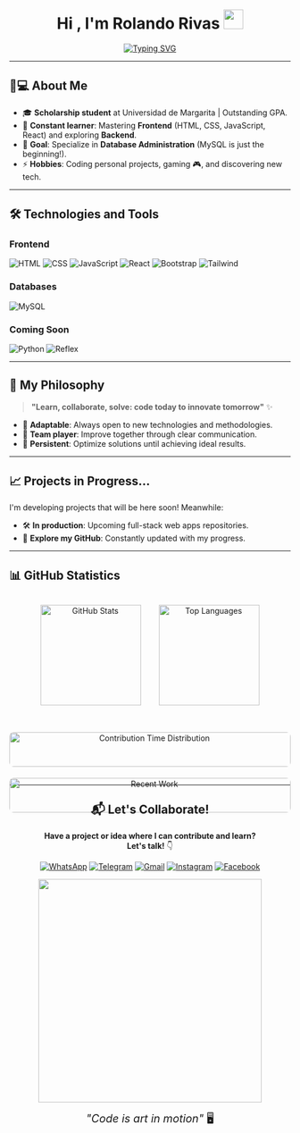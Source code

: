 <h1 align="center"><b>Hi , I'm Rolando Rivas </b><img src="https://media.giphy.com/media/hvRJCLFzcasrR4ia7z/giphy.gif" width="35"></h1>

<p align="center">
  <a href="https://git.io/typing-svg"><img src="https://readme-typing-svg.demolab.com?font=Fira+Code&size=27&pause=1000&center=true&width=435&lines=Systems+engineering+student;Proactive+and+collaborative;In+learning+process" alt="Typing SVG" /></a>

---
<p/>

## 👨💻 **About Me**
- 🎓 **Scholarship student** at Universidad de Margarita | Outstanding GPA.
- 🌱 **Constant learner**: Mastering **Frontend** (HTML, CSS, JavaScript, React) and exploring **Backend**.
- 🚀 **Goal**: Specialize in **Database Administration** (MySQL is just the beginning!).
- ⚡ **Hobbies**: Coding personal projects, gaming 🎮, and discovering new tech.

---

## 🛠️ **Technologies and Tools**
### **Frontend**
![HTML](https://img.shields.io/badge/HTML-%23E34F26?style=flat&logo=html5&logoColor=white)
![CSS](https://img.shields.io/badge/CSS-%231572B6?style=flat&logo=css3&logoColor=white)
![JavaScript](https://img.shields.io/badge/JavaScript-%23F7DF1E?style=flat&logo=javascript&logoColor=black)
![React](https://img.shields.io/badge/React-%2320232a?style=flat&logo=react&logoColor=%2361DAFB)
![Bootstrap](https://img.shields.io/badge/Bootstrap-%23563D7C?style=flat&logo=bootstrap&logoColor=white)
![Tailwind](https://img.shields.io/badge/Tailwind-%2338B2AC?style=flat&logo=tailwind-css&logoColor=white)

### **Databases**
![MySQL](https://img.shields.io/badge/MySQL-%2300f?style=flat&logo=mysql&logoColor=white)

### **Coming Soon**
![Python](https://img.shields.io/badge/Python-%233776AB?style=flat&logo=python&logoColor=white)
![Reflex](https://img.shields.io/badge/Reflex-%230175C2?style=flat&logo=python&logoColor=white)

---

## 🧠 **My Philosophy**
> **"Learn, collaborate, solve: code today to innovate tomorrow"** ✨

- 🔄 **Adaptable**: Always open to new technologies and methodologies.
- 🤝 **Team player**: Improve together through clear communication.
- 🎯 **Persistent**: Optimize solutions until achieving ideal results.

---

## 📈 **Projects in Progress...**
I'm developing projects that will be here soon! Meanwhile:
- 🛠️ **In production**: Upcoming full-stack web apps repositories.
- 📂 **Explore my GitHub**: Constantly updated with my progress.

---

## 📊 **GitHub Statistics**

<div align="center" style="display: flex; flex-wrap: wrap; justify-content: center; gap: 2rem; margin: 2rem 0;">

<!-- Estadísticas principales -->
<img src="https://github-readme-stats.vercel.app/api?username=Rolando0408&show_icons=true&theme=algolia&hide_border=true&count_private=true" alt="GitHub Stats" style="height: 180px;">

<!-- Lenguajes más usados -->
<img src="https://github-readme-stats.vercel.app/api/top-langs/?username=Rolando0408&layout=compact&theme=algolia&hide_border=true" alt="Top Languages" style="height: 180px;">

<!-- Insights específicos -->
<div style="display: flex; flex-direction: column; gap: 1rem; width: 100%; max-width: 800px; margin-top: 1rem;">

<div style="display: flex; justify-content: space-between; flex-wrap: wrap; gap: 20px; align-items: center;">
  <!-- Widget 1 -->
  <div style="flex: 1 1 45%; min-width: 300px;">
    <a href="https://next.ossinsight.io/widgets/official/analyze-user-contribution-time-distribution?user_id=146301348&period=all_times" target="_blank">
      <picture>
        <source media="(prefers-color-scheme: dark)" srcset="https://next.ossinsight.io/widgets/official/analyze-user-contribution-time-distribution/thumbnail.png?user_id=146301348&period=all_times&image_size=auto&color_scheme=dark">
        <img alt="Contribution Time Distribution" src="https://next.ossinsight.io/widgets/official/analyze-user-contribution-time-distribution/thumbnail.png?user_id=146301348&period=all_times&image_size=auto&color_scheme=light" style="width: 100%; height: auto; border-radius: 8px;">
      </picture>
    </a>
  </div>

  <!-- Widget 2 -->
  <div style="flex: 1 1 45%; min-width: 300px;">
    <a href="https://next.ossinsight.io/widgets/official/compose-currently-working-on?user_id=146301348&activity_type=all" target="_blank">
      <picture>
        <source media="(prefers-color-scheme: dark)" srcset="https://next.ossinsight.io/widgets/official/compose-currently-working-on/thumbnail.png?user_id=146301348&activity_type=all&image_size=auto&color_scheme=dark">
        <img alt="Recent Work" src="https://next.ossinsight.io/widgets/official/compose-currently-working-on/thumbnail.png?user_id=146301348&activity_type=all&image_size=auto&color_scheme=light" style="width: 100%; height: auto; border-radius: 8px;">
      </picture>
    </a>
  </div>
</div>

</div>
</div>

---

<div align="center">
  
## 📬 **Let's Collaborate!**

**Have a project or idea where I can contribute and learn?**<br> 
**Let's talk!** 👇

[![WhatsApp](https://img.shields.io/badge/WhatsApp-%25D366?style=flat&logo=whatsapp&logoColor=white)](https://wa.me/qr/OYWYQJBIEFWYB1)
[![Telegram](https://img.shields.io/badge/Telegram-%2326A5E4?style=flat&logo=telegram&logoColor=white)](https://t.me/SQG_Rolando02)
[![Gmail](https://img.shields.io/badge/Gmail-%23EA4335?style=flat&logo=gmail&logoColor=white)](mailto:[rafaelrivasrolando@gmail.com])
[![Instagram](https://img.shields.io/badge/Instagram-%23E4405F?style=flat&logo=instagram&logoColor=white)](https://www.instagram.com/rrrm0408?igsh=Z3h2eTMyeTN2ZGZp)
[![Facebook](https://img.shields.io/badge/Facebook-%231877F2?style=flat&logo=facebook&logoColor=white)](https://www.facebook.com/share/1CMCxXDShL/)

<img src="https://media.giphy.com/media/v1.Y2lkPTc5MGI3NjExb2R1dW9vY2d3Y3NrbzR4aHh2eDZ0dDl0bTl3Y2R0N3Z4a2R6bHc1cCZlcD12MV9pbnRlcm5hbF9naWZfYnlfaWQmY3Q9Zw/26tn33aiTi1jkl6H6/giphy.gif" width="400">

<p style="font-size:1.4em; margin: 15px 0;">
  <em>"Code is art in motion"</em> 🖥️
</p>

</div>
